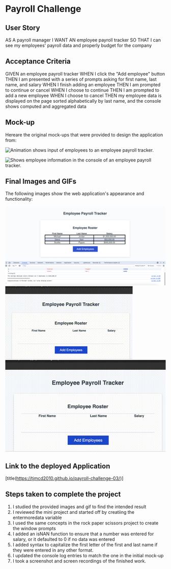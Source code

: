 # Payroll Challenge

## User Story

AS A payroll manager
I WANT AN employee payroll tracker
SO THAT I can see my employees' payroll data and properly budget for the company

## Acceptance Criteria

GIVEN an employee payroll tracker
WHEN I click the "Add employee" button
THEN I am presented with a series of prompts asking for first name, last name, and salary
WHEN I finish adding an employee
THEN I am prompted to continue or cancel
WHEN I choose to continue
THEN I am prompted to add a new employee
WHEN I choose to cancel
THEN my employee data is displayed on the page sorted alphabetically by last name, and the console shows computed and aggregated data

## Mock-up

Hereare the original mock-ups that were provided to design the application from:

![Animation shows input of employees to an employee payroll tracker.](./Assets/03-javascript-homework-demo.gif)

![Shows employee information in the console of an employee payroll tracker.](./Assets/03-javascript-homework-console-demo.png)

## Final Images and GIFs

The following images show the web application's appearance and functionality:

![Complete table with console](images/Employee%20Payroll%20Tracker%20Complete%20Console.png)
![Adding Employees to the application](images/Adding%20Employees.gif)
![Validating a number in the salary field](images/Validating%20NaN.gif)

## Link to the deployed Application

[title(https://tjmcd2010.github.io/payroll-challenge-03/)]

## Steps taken to complete the project

1. I studied the provided images and gif to find the intended result
2. I reviewed the mini project and started off by creatiing the entermoredata variable
3. I used the same concepts in the rock paper scissors project to create the window prompts
4. I added an isNAN function to ensure that a number was entered for salary, or it defaulted to 0 if no data was entered
5. I added syntax to capitalize the first letter of the first and last name if they were entered in any other format. 
6. I updated the console log entries to match the one in the initial mock-up
7. I took a screenshot and screen recordings of the finished work. 

